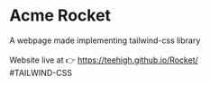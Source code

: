 # Acme Rocket
A webpage made implementing tailwind-css library 
<br>
<br>
Website live at 👉 https://teehigh.github.io/Rocket/
<br>
#TAILWIND-CSS

